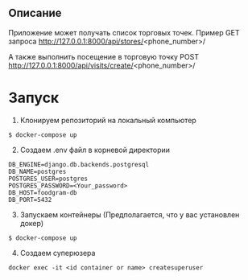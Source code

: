 ## Описание

Приложение может получать список торговых точек. Пример GET запроса
http://127.0.0.1:8000/api/stores/<phone_number>/

А также выполнить посещение в торговую точку POST
http://127.0.0.1:8000/api/visits/create/<phone_number>/

# Запуск

1. Клонируем репозиторий на локальный компьютер 

```
$ docker-compose up
```

2. Создаем .env файл в корневой директории

```
DB_ENGINE=django.db.backends.postgresql
DB_NAME=postgres
POSTGRES_USER=postgres
POSTGRES_PASSWORD=<Your_password>
DB_HOST=foodgram-db
DB_PORT=5432
```

3. Запускаем контейнеры (Предполагается, что у вас установлен докер)
```
$ docker-compose up
```
4. Создаем суперюзера
```
docker exec -it <id container or name> createsuperuser
```
